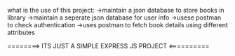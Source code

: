 what is the use of this project:
->maintain a json database to store books in library
->maintain a seperate json database for user info
->usese postman to check authentication
->uses postman to fetch book details using different attributes


========>  ITS JUST A SIMPLE EXPRESS JS PROJECT <==========
